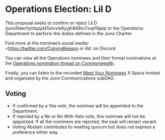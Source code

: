 # Operations Election: Lil D

This proposal seeks to confirm or reject Lil D (juno1kkerfymlqzjd45xlvvle6yyjh849m7xvpf9jaq) to the Operations Department to perform the duties defined in the Juno Charter.

Find more at the nominee’s social media: <https://twitter.com/CoiningReason or _lild._ on Discord

You can view all the Operations nominees and their formal nominations at the [Operations nomination thread on Commonwealth](https://commonwealth.im/juno/discussion/14947-juno-charter-operations-departmentnominations-round-2-closed?comment=72110).

Finally, you can listen to the recorded [Meet Your Nominees](https://open.spotify.com/episode/3viz38oqdkWU3EPWDXWJb4) X Space hosted and organized by the Juno Communications subDAO.

## Voting

- If confirmed by a Yes vote, the nominee will be appointed to the Department.
- If rejected by a No or No With Veto vote, this nominee will not be appointed. If all the nominees are rejected, the seat will remain vacant.
- Voting Abstain contributes to meeting quorum but does not express a preference either way.
